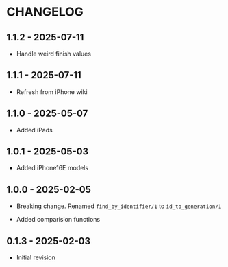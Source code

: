 # CHANGELOG

## 1.1.2 - 2025-07-11

- Handle weird finish values

## 1.1.1 - 2025-07-11

- Refresh from iPhone wiki

## 1.1.0 - 2025-05-07

- Added iPads

## 1.0.1 - 2025-05-03

- Added iPhone16E models

## 1.0.0 - 2025-02-05

- Breaking change. Renamed `find_by_identifier/1` to `id_to_generation/1`

- Added comparision functions

## 0.1.3 - 2025-02-03

- Initial revision
